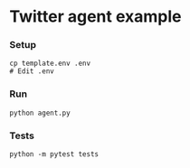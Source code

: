# Twitter agent example

### Setup
```shell
cp template.env .env
# Edit .env
```

### Run
```shell
python agent.py
```

### Tests
```shell
python -m pytest tests
```